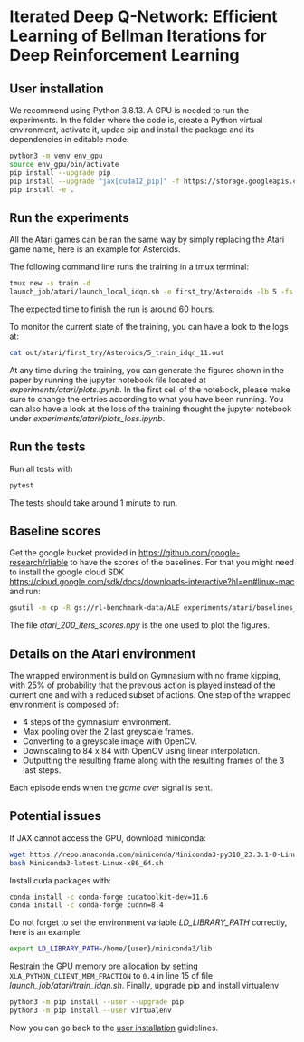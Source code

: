 # Iterated Deep Q-Network: Efficient Learning of Bellman Iterations for Deep Reinforcement Learning

## User installation
We recommend using Python 3.8.13.
A GPU is needed to run the experiments. In the folder where the code is, create a Python virtual environment, activate it, updae pip and install the package and its dependencies in editable mode:
```bash
python3 -m venv env_gpu
source env_gpu/bin/activate
pip install --upgrade pip
pip install --upgrade "jax[cuda12_pip]" -f https://storage.googleapis.com/jax-releases/jax_cuda_releases.html
pip install -e .
```

## Run the experiments
All the Atari games can be ran the same way by simply replacing the Atari game name, here is an example for Asteroids.

The following command line runs the training in a tmux terminal:
```Bash
tmux new -s train -d
launch_job/atari/launch_local_idqn.sh -e first_try/Asteroids -lb 5 -fs 1 -ls 1 -ns 1
```
The expected time to finish the run is around 60 hours.

To monitor the current state of the training, you can have a look to the logs at:
```Bash
cat out/atari/first_try/Asteroids/5_train_idqn_11.out
```

At any time during the training, you can generate the figures shown in the paper by running the jupyter notebook file located at *experiments/atari/plots.ipynb*. In the first cell of the notebook, please make sure to change the entries according to what you have been running. You can also have a look at the loss of the training thought the jupyter notebook under *experiments/atari/plots_loss.ipynb*.

## Run the tests
Run all tests with
```Bash
pytest
```
The tests should take around 1 minute to run.

## Baseline scores
Get the google bucket provided in https://github.com/google-research/rliable to have the scores of the baselines. For that you might need to install the google cloud SDK https://cloud.google.com/sdk/docs/downloads-interactive?hl=en#linux-mac and run:
```bash
gsutil -m cp -R gs://rl-benchmark-data/ALE experiments/atari/baselines_scores
```
The file *atari_200_iters_scores.npy* is the one used to plot the figures. 

## Details on the Atari environment
The wrapped environment is build on Gymnasium with no frame kipping, with 25% of probability that the previous action is played instead of the current one and with a reduced subset of actions. 
One step of the wrapped environment is composed of:
- 4 steps of the gymnasium environment.
- Max pooling over the 2 last greyscale frames.
- Converting to a greyscale image with OpenCV.
- Downscaling to 84 x 84 with OpenCV using linear interpolation.
- Outputting the resulting frame along with the resulting frames of the 3 last steps. 

Each episode ends when the _game over_ signal is sent.

## Potential issues
If JAX cannot access the GPU, download miniconda:
```Bash
wget https://repo.anaconda.com/miniconda/Miniconda3-py310_23.3.1-0-Linux-x86_64.sh
bash Miniconda3-latest-Linux-x86_64.sh
```
Install cuda packages with:
```bash 
conda install -c conda-forge cudatoolkit-dev=11.6
conda install -c conda-forge cudnn=8.4
```
Do not forget to set the environment variable *LD_LIBRARY_PATH* correctly, here is an example:
```bash
export LD_LIBRARY_PATH=/home/{user}/miniconda3/lib
```
Restrain the GPU memory pre allocation by setting ```XLA_PYTHON_CLIENT_MEM_FRACTION``` to ```0.4``` in line 15 of file *launch_job/atari/train_idqn.sh*.
Finally, upgrade pip and install virtualenv
```Bash
python3 -m pip install --user --upgrade pip
python3 -m pip install --user virtualenv
```
Now you can go back to the [user installation](#user-installation) guidelines.